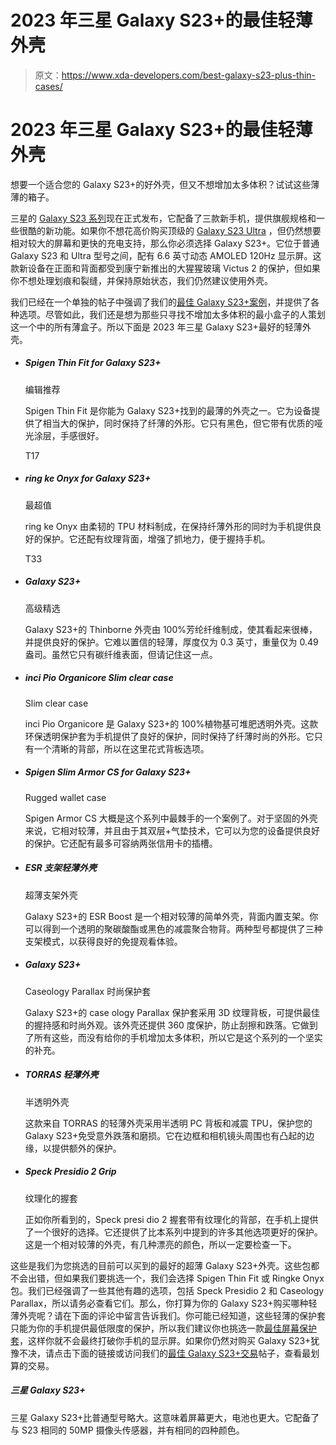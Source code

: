 # 2023 年三星 Galaxy S23+的最佳轻薄外壳

> 原文：<https://www.xda-developers.com/best-galaxy-s23-plus-thin-cases/>

# 2023 年三星 Galaxy S23+的最佳轻薄外壳

想要一个适合您的 Galaxy S23+的好外壳，但又不想增加太多体积？试试这些薄薄的箱子。

三星的 [Galaxy S23 系列](https://www.xda-developers.com/samsung-galaxy-s23/)现在正式发布，它配备了三款新手机，提供旗舰规格和一些很酷的新功能。如果你不想花高价购买顶级的 [Galaxy S23 Ultra](https://www.xda-developers.com/samsung-galaxy-s23-ultra-review/) ，但仍然想要相对较大的屏幕和更快的充电支持，那么你必须选择 Galaxy S23+。它位于普通 Galaxy S23 和 Ultra 型号之间，配有 6.6 英寸动态 AMOLED 120Hz 显示屏。这款新设备在正面和背面都受到康宁新推出的大猩猩玻璃 Victus 2 的保护，但如果你不想处理划痕和裂缝，并保持原始状态，我们仍然建议使用外壳。

我们已经在一个单独的帖子中强调了我们的[最佳 Galaxy S23+案例](http://xda-developers.com/best-samsung-galaxy-s23-plus-cases/)，并提供了各种选项。尽管如此，我们还是想为那些只寻找不增加太多体积的最小盒子的人策划这一个中的所有薄盒子。所以下面是 2023 年三星 Galaxy S23+最好的轻薄外壳。

*   ##### Spigen Thin Fit for Galaxy S23+

    编辑推荐

    Spigen Thin Fit 是你能为 Galaxy S23+找到的最薄的外壳之一。它为设备提供了相当大的保护，同时保持了纤薄的外形。它只有黑色，但它带有优质的哑光涂层，手感很好。

    T17
*   ##### ring ke Onyx for Galaxy S23+

    最超值

    ring ke Onyx 由柔韧的 TPU 材料制成，在保持纤薄外形的同时为手机提供良好的保护。它还配有纹理背面，增强了抓地力，便于握持手机。

    T33
*   ##### Galaxy S23+

    高级精选

    Galaxy S23+的 Thinborne 外壳由 100%芳纶纤维制成，使其看起来很棒，并提供良好的保护。它难以置信的轻薄，厚度仅为 0.3 英寸，重量仅为 0.49 盎司。虽然它只有碳纤维表面，但请记住这一点。

*   ##### inci Pio Organicore Slim clear case

    Slim clear case

    inci Pio Organicore 是 Galaxy S23+的 100%植物基可堆肥透明外壳。这款环保透明保护套为手机提供了良好的保护，同时保持了纤薄时尚的外形。它只有一个清晰的背部，所以在这里花式背板选项。

*   ##### Spigen Slim Armor CS for Galaxy S23+

    Rugged wallet case

    Spigen Armor CS 大概是这个系列中最棘手的一个案例了。对于坚固的外壳来说，它相对较薄，并且由于其双层+气垫技术，它可以为您的设备提供良好的保护。它还配有最多可容纳两张信用卡的插槽。

*   ##### ESR 支架轻薄外壳

    超薄支架外壳

    Galaxy S23+的 ESR Boost 是一个相对较薄的简单外壳，背面内置支架。你可以得到一个透明的聚碳酸酯或黑色的减震聚合物背。两种型号都提供了三种支架模式，以获得良好的免提观看体验。

*   ##### Galaxy S23+

    Caseology Parallax 时尚保护套

    Galaxy S23+的 case ology Parallax 保护套采用 3D 纹理背板，可提供最佳的握持感和时尚外观。该外壳还提供 360 度保护，防止刮擦和跌落。它做到了所有这些，而没有给你的手机增加太多体积，所以它是这个系列的一个坚实的补充。

*   ##### TORRAS 轻薄外壳

    半透明外壳

    这款来自 TORRAS 的轻薄外壳采用半透明 PC 背板和减震 TPU，保护您的 Galaxy S23+免受意外跌落和磨损。它在边框和相机镜头周围也有凸起的边缘，以提供额外的保护。

*   ##### Speck Presidio 2 Grip

    纹理化的握套

    正如你所看到的，Speck presi dio 2 握套带有纹理化的背部，在手机上提供了一个很好的选择。它还提供了比本系列中提到的许多其他选项更好的保护。这是一个相对较薄的外壳，有几种漂亮的颜色，所以一定要检查一下。

这些是我们为您挑选的目前可以买到的最好的超薄 Galaxy S23+外壳。这些包都不会出错，但如果我们要挑选一个，我们会选择 Spigen Thin Fit 或 Ringke Onyx 包。我们已经强调了一些其他有趣的选项，包括 Speck Presidio 2 和 Caseology Parallax，所以请务必查看它们。那么，你打算为你的 Galaxy S23+购买哪种轻薄外壳呢？请在下面的评论中留言告诉我们。你可能已经知道，这些轻薄的保护套只能为你的手机提供最低限度的保护，所以我们建议你也挑选一款[最佳屏幕保护套](https://www.xda-developers.com/best-samsung-galaxy-s23-plus-screen-protectors/)，这样你就不会最终打破你手机的显示屏。如果你仍然对购买 Galaxy S23+犹豫不决，请点击下面的链接或访问我们的[最佳 Galaxy S23+交易](https://www.xda-developers.com/best-samsung-galaxy-s23-deals/)帖子，查看最划算的交易。

##### 三星 Galaxy S23+

三星 Galaxy S23+比普通型号略大。这意味着屏幕更大，电池也更大。它配备了与 S23 相同的 50MP 摄像头传感器，并有相同的四种颜色。